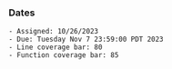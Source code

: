 ### Dates

    - Assigned: 10/26/2023
    - Due: Tuesday Nov 7 23:59:00 PDT 2023
    - Line coverage bar: 80
    - Function coverage bar: 85
